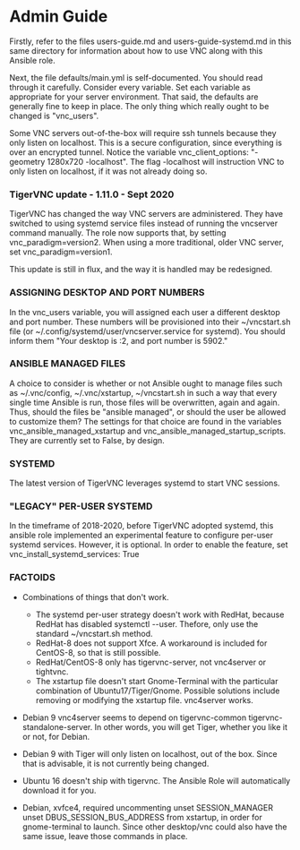 # Admin Guide

Firstly, refer to the files users-guide.md and users-guide-systemd.md in this same directory for information about how to use VNC along with this Ansible role.

Next, the file defaults/main.yml is self-documented. You should read through it carefully. Consider every variable. Set each variable as appropriate for your server environment. That said, the defaults are generally fine to keep in place. The only thing which really ought to be changed is "vnc_users".

Some VNC servers out-of-the-box will require ssh tunnels because they only listen on localhost. This is a secure configuration, since everything is over an encrypted tunnel. Notice the variable vnc_client_options: "-geometry 1280x720 -localhost". The flag -localhost will instruction VNC to only listen on localhost, if it was not already doing so.

### TigerVNC update - 1.11.0 - Sept 2020

TigerVNC has changed the way VNC servers are administered. They have switched to using systemd service files instead of running the vncserver command manually. The role now supports that, by setting vnc_paradigm=version2.  When using a more traditional, older VNC server, set vnc_paradigm=version1.

This update is still in flux, and the way it is handled may be redesigned.  

### ASSIGNING DESKTOP AND PORT NUMBERS

In the vnc_users variable, you will assigned each user a different desktop and port number. These numbers will be provisioned into their ~/vncstart.sh file (or ~/.config/systemd/user/vncserver.service for systemd). You should inform them "Your desktop is :2, and port number is 5902."

### ANSIBLE MANAGED FILES

A choice to consider is whether or not Ansible ought to manage files such as ~/.vnc/config, ~/.vnc/xstartup, ~/vncstart.sh in such a way that every single time Ansible is run, those files will be overwritten, again and again. Thus, should the files be "ansible managed", or should the user be allowed to customize them? The settings for that choice are found in the variables vnc_ansible_managed_xstartup and vnc_ansible_managed_startup_scripts. They are currently set to False, by design.

### SYSTEMD 

The latest version of TigerVNC leverages systemd to start VNC sessions.

### "LEGACY" PER-USER SYSTEMD

In the timeframe of 2018-2020, before TigerVNC adopted systemd, this ansible role implemented an experimental feature to configure per-user systemd services. However, it is optional. In order to enable the feature, set vnc_install_systemd_services: True 

### FACTOIDS

- Combinations of things that don't work.
  - The systemd per-user strategy doesn't work with RedHat, because RedHat has disabled systemctl --user. Thefore, only use the standard ~/vncstart.sh method.
  - RedHat-8 does not support Xfce. A workaround is included for CentOS-8, so that is still possible.
  - RedHat/CentOS-8 only has tigervnc-server, not vnc4server or tightvnc.
  - The xstartup file doesn't start Gnome-Terminal with the particular combination of Ubuntu17/Tiger/Gnome. Possible solutions include removing or modifying the xstartup file. vnc4server works.

- Debian 9 vnc4server seems to depend on tigervnc-common tigervnc-standalone-server. In other words, you will get Tiger, whether you like it or not, for Debian.

- Debian 9 with Tiger will only listen on localhost, out of the box. Since that is advisable, it is not currently being changed.

- Ubuntu 16 doesn't ship with tigervnc. The Ansible Role will automatically download it for you.

- Debian, xvfce4, required uncommenting
unset SESSION_MANAGER
unset DBUS_SESSION_BUS_ADDRESS
from xstartup, in order for gnome-terminal to launch. Since other desktop/vnc could also have the same issue, leave those commands in place.
